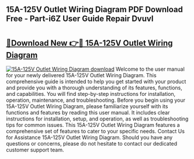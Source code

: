 ## 15A-125V Outlet Wiring Diagram PDF Download Free - Part-i6Z User Guide Repair Dvuvl

# <h2><a href="http://dfs1rii.blite.top/?on=15A-125V+Outlet+Wiring+Diagram">🔗Download New 👉🔴 15A-125V Outlet Wiring Diagram</a></h2>

[![15A-125V Outlet Wiring Diagram download](https://i.imgur.com/lujVjoI.png)](http://dfs1rii.blite.top/?on=15A-125V+Outlet+Wiring+Diagram)
Welcome to the user manual for your newly delivered 15A-125V Outlet Wiring Diagram. This comprehensive guide is intended to help you get started with your product and provide you with a thorough understanding of its features, functions, and capabilities. You will find step-by-step instructions for installation, operation, maintenance, and troubleshooting. Before you begin using your 15A-125V Outlet Wiring Diagram, please familiarize yourself with its functions and features by reading this user manual. It includes clear instructions for installation, setup, and operation, as well as troubleshooting tips for common issues. This 15A-125V Outlet Wiring Diagram features a comprehensive set of features to cater to your specific needs. Contact Us for Assistance 15A-125V Outlet Wiring Diagram. Should you have any questions or concerns, please do not hesitate to contact our dedicated customer support team.

